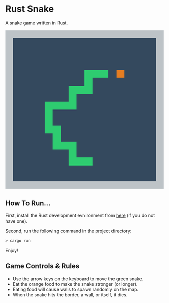# Rust Snake

A snake game written in Rust.

<img src="screenshot.png" />

## How To Run...

First, install the Rust development evnironment from [here](https://www.rust-lang.org/tools/install) (if you do not have one).

Second, run the following command in the project directory:

```
> cargo run
```

Enjoy!

## Game Controls & Rules

- Use the arrow keys on the keyboard to move the green snake.
- Eat the orange food to make the snake stronger (or longer).
- Eating food will cause walls to spawn randomly on the map.
- When the snake hits the border, a wall, or itself, it dies.
